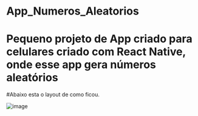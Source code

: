# App_Numeros_Aleatorios
# Pequeno projeto de App criado para celulares criado com React Native, onde esse app gera números aleatórios

#Abaixo esta o layout de como ficou.

![image](https://user-images.githubusercontent.com/80645214/175782119-b2ccc00d-b6ca-4e6e-8254-3aec5f9cff5f.png)




